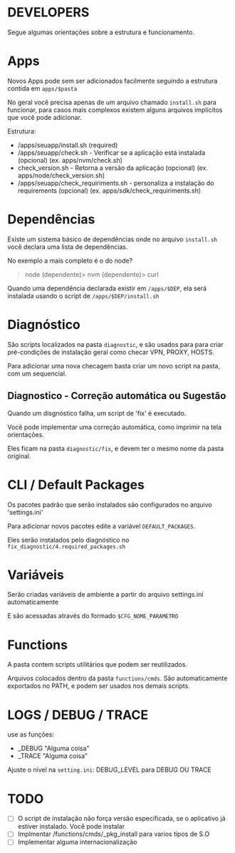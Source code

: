 # DEVELOPERS

Segue algumas orientações sobre a estrutura e funcionamento.

# Apps

Novos Apps pode sem ser adicionados facilmente seguindo a estrutura contida em `apps/$pasta`

No geral você precisa apenas de um arquivo chamado `install.sh` para funcionar, para casos
mais complexos existem alguns arquivos implícitos que você pode adicionar.

Estrutura: 
* /apps/seuapp/install.sh (required)
* /apps/seuapp/check.sh - Verificar se a aplicação está instalada (opcional) (ex. apps/nvm/check.sh)
* check_version.sh - Retorna a versão da aplicação (opcional) (ex. apps/node/check_version.sh)
* /apps/seuapp/check_requiriments.sh - personaliza a instalação do requirements  (opcional)  (ex. apps/sdk/check_requiriments.sh)

# Dependências

Existe um sistema básico de dependências onde no arquivo `install.sh` você declara
uma lista de dependências.

No exemplo a mais completo é o do node?

> node (dependente)> nvm (dependente)> curl

Quando uma dependência declarada existir em `/apps/$DEP`, ela será instalada usando o
script de `/apps/$DEP/install.sh`

# Diagnóstico

São scripts localizados na pasta `diagnostic`, e são usados para para criar pré-condições de instalação geral como checar VPN, PROXY, HOSTS.

Para adicionar uma nova checagem basta criar um novo script na pasta, com um sequencial.

## Diagnostico - Correção automática ou Sugestão

Quando um disgnóstico falha, um script de 'fix' é executado.

Você pode implementar uma correção automática, como imprimir na tela orientações.

Eles ficam na pasta `diagnostic/fix`, e devem ter o mesmo nome da pasta original.

# CLI / Default Packages

Os pacotes padrão que serão instalados são configurados no arquivo 'settings.ini' 

Para adicionar novos pacotes edite a variável `DEFAULT_PACKAGES`.

Eles serão instalados pelo diagnóstico no `fix_diagnostic/4.required_packages.sh`

# Variáveis

Serão criadas variáveis de ambiente a partir do arquivo settings.ini automaticamente

E são acessadas através do formado `$CFG_NOME_PARAMETRO` 

# Functions 

A pasta contem scripts utilitários que podem ser reutilizados.

Arquivos colocados dentro da pasta `functions/cmds`. São automaticamente exportados no PATH, 
e podem ser usados nos demais scripts.

# LOGS / DEBUG / TRACE

use as funções: 

* _DEBUG "Alguma coisa"
* _TRACE "Alguma coisa"

Ajuste o nível na `setting.ini`: DEBUG_LEVEL para DEBUG OU TRACE


# TODO
- [ ] O script de instalação não força versão especificada, se o aplicativo já estiver instalado. Você pode instalar 
- [ ] Implmentar /functions/cmds/_pkg_install para varios tipos de S.O
- [ ] Implementar alguma internacionalização